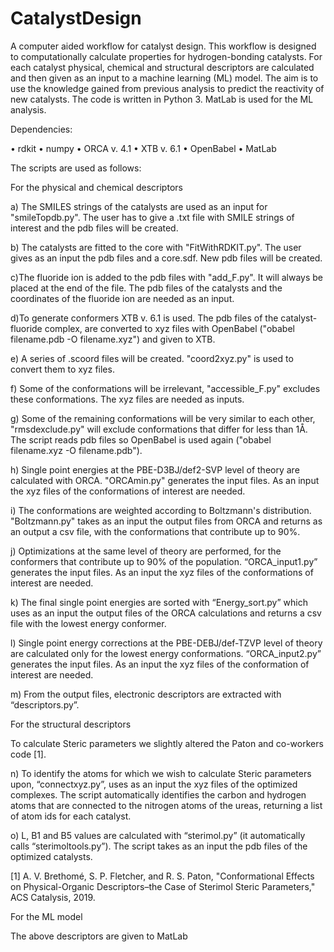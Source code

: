 # CatalystDesign
A computer aided workflow for catalyst design.
This workflow is designed to computationally calculate properties for hydrogen-bonding catalysts. For each catalyst physical, chemical and structural descriptors are calculated and then given as an input to a machine learning (ML) model. The aim is to use the knowledge gained from previous analysis to predict the reactivity of new catalysts. The code is written in Python 3. MatLab is used for the ML analysis.

Dependencies:

• rdkit • numpy • ORCA v. 4.1 • XTB v. 6.1 • OpenBabel • MatLab

The scripts are used as follows:

For the physical and chemical descriptors

a) The SMILES strings of the catalysts are used as an input for "smileTopdb.py". The user has to give a .txt file with SMILE strings of interest and the pdb files will be created.

b) The catalysts are fitted to the core with "FitWithRDKIT.py". The user gives as an input the pdb files and a core.sdf. New pdb files will be created.

c)The fluoride ion is added to the pdb files with "add_F.py". It will always be placed at the end of the file. The pdb files of the catalysts and the coordinates of the fluoride ion are needed as an input.

d)To generate conformers XTB v. 6.1 is used. The pdb files of the catalyst-fluoride complex, are converted to xyz files with OpenBabel ("obabel filename.pdb -O filename.xyz") and given to XTB.

e) A series of .scoord files will be created. "coord2xyz.py" is used to convert them to xyz files.

f) Some of the conformations will be irrelevant, "accessible_F.py" excludes these conformations. The xyz files are needed as inputs.

g) Some of the remaining conformations will be very similar to each other, "rmsdexclude.py" will exclude conformations that differ for less than 1Å. The script reads pdb files so OpenBabel is used again ("obabel filename.xyz -O filename.pdb").

h) Single point energies at the PBE-D3BJ/def2-SVP level of theory are calculated with ORCA. "ORCAmin.py" generates the input files. As an input the xyz files of the conformations of interest are needed.

i) The conformations are weighted according to Boltzmann's distribution. "Boltzmann.py" takes as an input the output files from ORCA and returns as an output a csv file, with the conformations that contribute up to 90%.

j) Optimizations at the same level of theory are performed, for the conformers that contribute up to 90% of the population. “ORCA_input1.py” generates the input files. As an input the xyz files of the conformations of interest are needed.

k) The final single point energies are sorted with “Energy_sort.py” which uses as an input the output files of the ORCA calculations and returns a csv file with the lowest energy conformer.

l) Single point energy corrections at the PBE-DEBJ/def-TZVP level of theory are calculated only for the lowest energy conformations. “ORCA_input2.py” generates the input files. As an input the xyz files of the conformation of interest are needed.

m) From the output files, electronic descriptors are extracted with “descriptors.py”.

For the structural descriptors

To calculate Steric parameters we slightly altered the Paton and co-workers code [1].

n) To identify the atoms for which we wish to calculate Steric parameters upon, “connectxyz.py”, uses as an input the xyz files of the optimized complexes. The script automatically identifies the carbon and hydrogen atoms that are connected to the nitrogen atoms of the ureas, returning a list of atom ids for each catalyst.

o) L, B1 and B5 values are calculated with “sterimol.py” (it automatically calls “sterimoltools.py”). The script takes as an input the pdb files of the optimized catalysts.


[1]	A. V. Brethomé, S. P. Fletcher, and R. S. Paton, "Conformational Effects on Physical-Organic Descriptors–the Case of Sterimol Steric Parameters," ACS Catalysis, 2019.

For the ML model

The above descriptors are given to MatLab
